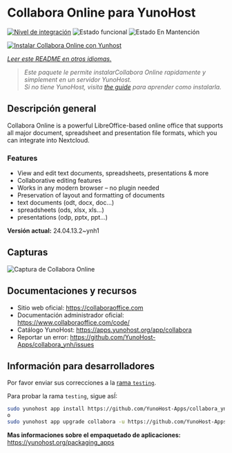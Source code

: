<!--
Este archivo README esta generado automaticamente<https://github.com/YunoHost/apps/tree/master/tools/readme_generator>
No se debe editar a mano.
-->

# Collabora Online para YunoHost

[![Nivel de integración](https://apps.yunohost.org/badge/integration/collabora)](https://ci-apps.yunohost.org/ci/apps/collabora/)
![Estado funcional](https://apps.yunohost.org/badge/state/collabora)
![Estado En Mantención](https://apps.yunohost.org/badge/maintained/collabora)

[![Instalar Collabora Online con Yunhost](https://install-app.yunohost.org/install-with-yunohost.svg)](https://install-app.yunohost.org/?app=collabora)

*[Leer este README en otros idiomas.](./ALL_README.md)*

> *Este paquete le permite instalarCollabora Online rapidamente y simplement en un servidor YunoHost.*  
> *Si no tiene YunoHost, visita [the guide](https://yunohost.org/install) para aprender como instalarla.*

## Descripción general

Collabora Online is a powerful LibreOffice-based online office that supports all major document, spreadsheet and presentation file formats, which you can integrate into Nextcloud.

### Features

- View and edit text documents, spreadsheets, presentations & more
- Collaborative editing features
- Works in any modern browser – no plugin needed
- Preservation of layout and formatting of documents
- text documents (odt, docx, doc…)
- spreadsheets (ods, xlsx, xls…)
- presentations (odp, pptx, ppt…)


**Versión actual:** 24.04.13.2~ynh1

## Capturas

![Captura de Collabora Online](./doc/screenshots/Nextcloud-writer.png)

## Documentaciones y recursos

- Sitio web oficial: <https://collaboraoffice.com>
- Documentación administrador oficial: <https://www.collaboraoffice.com/code/>
- Catálogo YunoHost: <https://apps.yunohost.org/app/collabora>
- Reportar un error: <https://github.com/YunoHost-Apps/collabora_ynh/issues>

## Información para desarrolladores

Por favor enviar sus correcciones a la [rama `testing`](https://github.com/YunoHost-Apps/collabora_ynh/tree/testing).

Para probar la rama `testing`, sigue asÍ:

```bash
sudo yunohost app install https://github.com/YunoHost-Apps/collabora_ynh/tree/testing --debug
o
sudo yunohost app upgrade collabora -u https://github.com/YunoHost-Apps/collabora_ynh/tree/testing --debug
```

**Mas informaciones sobre el empaquetado de aplicaciones:** <https://yunohost.org/packaging_apps>
